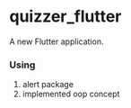 # quizzer_flutter

A new Flutter application.

### Using 
1. alert package
2. implemented oop concept 